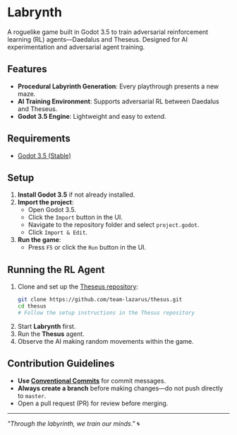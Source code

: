 # Labrynth
A roguelike game built in Godot 3.5 to train adversarial reinforcement learning (RL) agents—Daedalus and Theseus. Designed for AI experimentation and adversarial agent training.

## Features
- **Procedural Labyrinth Generation**: Every playthrough presents a new maze.
- **AI Training Environment**: Supports adversarial RL between Daedalus and Theseus.
- **Godot 3.5 Engine**: Lightweight and easy to extend.

## Requirements
- [Godot 3.5 (Stable)](https://godotengine.org/download/)

## Setup
1. **Install Godot 3.5** if not already installed.
2. **Import the project**:
   - Open Godot 3.5.
   - Click the `Import` button in the UI.
   - Navigate to the repository folder and select `project.godot`.
   - Click `Import & Edit`.
3. **Run the game**:
   - Press `F5` or click the `Run` button in the UI.

## Running the RL Agent
1. Clone and set up the [Theseus repository](https://github.com/team-lazarus/thesus):
   ```sh
   git clone https://github.com/team-lazarus/thesus.git
   cd thesus
   # Follow the setup instructions in the Thesus repository
   ```
2. Start **Labrynth** first.
3. Run the **Thesus** agent.
4. Observe the AI making random movements within the game.

## Contribution Guidelines
- **Use [Conventional Commits](https://www.conventionalcommits.org/en/v1.0.0/)** for commit messages.
- **Always create a branch** before making changes—do not push directly to `master`.
- Open a pull request (PR) for review before merging.

---

_"Through the labyrinth, we train our minds."_ 🌀

